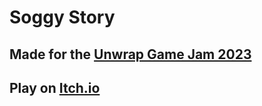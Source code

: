 # Soggy Story

## Made for the [Unwrap Game Jam 2023](https://itch.io/jam/unwrap-jam-2023)

## Play on [Itch.io](https://sinasoddlyspace.itch.io/soggy-story)
